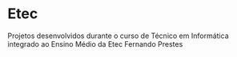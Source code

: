 # Etec
Projetos desenvolvidos durante o curso de Técnico em Informática integrado ao Ensino Médio da Etec Fernando Prestes
